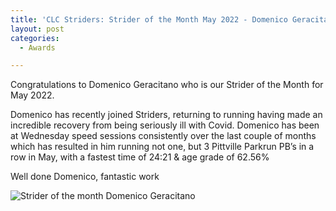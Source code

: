```yaml
---
title: 'CLC Striders: Strider of the Month May 2022 - Domenico Geracitano'
layout: post
categories:
  - Awards

---
```


Congratulations to Domenico Geracitano who is our Strider of the Month for May 2022.

Domenico has recently joined Striders, returning to running having made an incredible recovery from being seriously ill with Covid. Domenico has been at Wednesday speed sessions consistently over the last couple of months which has resulted in him running not one, but 3 Pittville Parkrun PB’s in a row in May, with a fastest time of 24:21 & age grade of 62.56%

Well done Domenico, fantastic work

![Strider of the month Domenico Geracitano](/images/2022/06/2022-65-22-SOTM-May-2022.jpg "CLC Strider of the month May 2022 Domenico Geracitano")

